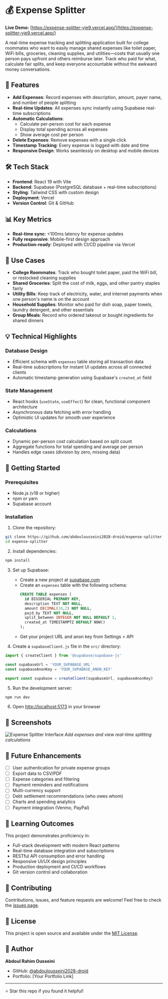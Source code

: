 # 💰 Expense Splitter

**Live Demo:** [https://expense-splitter-yje9.vercel.app/](https://expense-splitter-yje9.vercel.app/)

A real-time expense tracking and splitting application built for college roommates who want to easily manage shared expenses like toilet paper, WiFi bills, groceries, cleaning supplies, and utilities—costs that usually one person pays upfront and others reimburse later. Track who paid for what, calculate fair splits, and keep everyone accountable without the awkward money conversations.

## 🚀 Features

- **Add Expenses**: Record expenses with description, amount, payer name, and number of people splitting
- **Real-time Updates**: All expenses sync instantly using Supabase real-time subscriptions
- **Automatic Calculations**: 
  - Calculate per-person cost for each expense
  - Display total spending across all expenses
  - Show average cost per person
- **Delete Expenses**: Remove expenses with a single click
- **Timestamp Tracking**: Every expense is logged with date and time
- **Responsive Design**: Works seamlessly on desktop and mobile devices

## 🛠️ Tech Stack

- **Frontend**: React 19 with Vite
- **Backend**: Supabase (PostgreSQL database + real-time subscriptions)
- **Styling**: Tailwind CSS with custom design
- **Deployment**: Vercel
- **Version Control**: Git & GitHub

## 📊 Key Metrics

- **Real-time sync**: <100ms latency for expense updates
- **Fully responsive**: Mobile-first design approach
- **Production-ready**: Deployed with CI/CD pipeline via Vercel

## 🎯 Use Cases

- **College Roommates**: Track who bought toilet paper, paid the WiFi bill, or restocked cleaning supplies
- **Shared Groceries**: Split the cost of milk, eggs, and other pantry staples fairly
- **Utility Bills**: Keep track of electricity, water, and internet payments when one person's name is on the account
- **Household Supplies**: Monitor who paid for dish soap, paper towels, laundry detergent, and other essentials
- **Group Meals**: Record who ordered takeout or bought ingredients for shared dinners

## 💡 Technical Highlights

### Database Design
- Efficient schema with `expenses` table storing all transaction data
- Real-time subscriptions for instant UI updates across all connected clients
- Automatic timestamp generation using Supabase's `created_at` field

### State Management
- React hooks (`useState`, `useEffect`) for clean, functional component architecture
- Asynchronous data fetching with error handling
- Optimistic UI updates for smooth user experience

### Calculations
- Dynamic per-person cost calculation based on split count
- Aggregate functions for total spending and average per person
- Handles edge cases (division by zero, missing data)

## 🚀 Getting Started

### Prerequisites
- Node.js (v18 or higher)
- npm or yarn
- Supabase account

### Installation

1. Clone the repository:
```bash
git clone https://github.com/abdoulousseini2028-droid/expense-splitter.git
cd expense-splitter
```

2. Install dependencies:
```bash
npm install
```

3. Set up Supabase:
   - Create a new project at [supabase.com](https://supabase.com)
   - Create an `expenses` table with the following schema:
     ```sql
     CREATE TABLE expenses (
       id BIGSERIAL PRIMARY KEY,
       description TEXT NOT NULL,
       amount DECIMAL(10,2) NOT NULL,
       paid_by TEXT NOT NULL,
       split_between INTEGER NOT NULL DEFAULT 1,
       created_at TIMESTAMPTZ DEFAULT NOW()
     );
     ```
   - Get your project URL and anon key from Settings > API

4. Create a `supabaseClient.js` file in the `src/` directory:
```javascript
import { createClient } from '@supabase/supabase-js'

const supabaseUrl = 'YOUR_SUPABASE_URL'
const supabaseAnonKey = 'YOUR_SUPABASE_ANON_KEY'

export const supabase = createClient(supabaseUrl, supabaseAnonKey)
```

5. Run the development server:
```bash
npm run dev
```

6. Open [http://localhost:5173](http://localhost:5173) in your browser

## 📱 Screenshots

![Expense Splitter Interface](screenshot.png)
*Add expenses and view real-time splitting calculations*

## 🔮 Future Enhancements

- [ ] User authentication for private expense groups
- [ ] Export data to CSV/PDF
- [ ] Expense categories and filtering
- [ ] Payment reminders and notifications
- [ ] Multi-currency support
- [ ] Debt settlement recommendations (who owes whom)
- [ ] Charts and spending analytics
- [ ] Payment integration (Venmo, PayPal)

## 📝 Learning Outcomes

This project demonstrates proficiency in:
- Full-stack development with modern React patterns
- Real-time database integration and subscriptions
- RESTful API consumption and error handling
- Responsive UI/UX design principles
- Production deployment and CI/CD workflows
- Git version control and collaboration

## 🤝 Contributing

Contributions, issues, and feature requests are welcome! Feel free to check the [issues page](https://github.com/abdoulousseini2028-droid/expense-splitter/issues).

## 📄 License

This project is open source and available under the [MIT License](LICENSE).

## 👤 Author

**Abdoul Rahim Ousseini**
- GitHub: [@abdoulousseini2028-droid](https://github.com/abdoulousseini2028-droid)
- Portfolio: [Your Portfolio Link]

---

⭐ Star this repo if you found it helpful!
